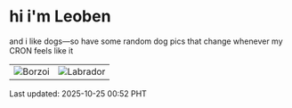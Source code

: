 # hi i'm Leoben

and i like dogs—so have some random dog pics that change whenever my CRON feels like it

|  |  |
|--------|----------|
| ![Borzoi](https://random-dog-vercel.vercel.app/api/random-borzoi?v=1761324736) | ![Labrador](https://random-dog-vercel.vercel.app/api/random-labrador?v=1761324736) |

Last updated: 2025-10-25 00:52 PHT
